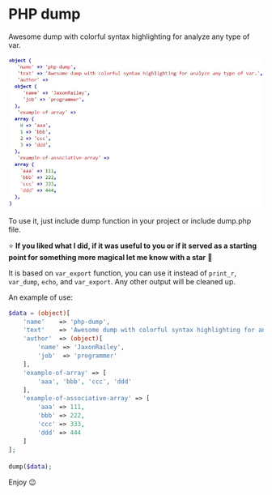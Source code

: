 # PHP dump
Awesome dump with colorful syntax highlighting for analyze any type of var.


<img src="https://github.com/JaxonRailey/php-dump/blob/main/dump.jpg?raw=true" width="700" alt="Weather Card" />

To use it, just include dump function in your project or include dump.php file.

:star: **If you liked what I did, if it was useful to you or if it served as a starting point for something more magical let me know with a star** :green_heart:

It is based on ``` var_export ``` function, you can use it instead of ``` print_r ```, ``` var_dump ```, ``` echo ```, and ``` var_export ```.
Any other output will be cleaned up.

An example of use:

```php
$data = (object)[
    'name'    => 'php-dump',
    'text'    => 'Awesome dump with colorful syntax highlighting for analyze any type of var.',
    'author'  => (object)[
        'name' => 'JaxonRailey',
        'job'  => 'programmer'
    ],
    'example-of-array' => [
        'aaa', 'bbb', 'ccc', 'ddd'
    ],
    'example-of-associative-array' => [
        'aaa' => 111,
        'bbb' => 222,
        'ccc' => 333,
        'ddd' => 444
    ]
];

dump($data);
```

Enjoy &#128521;
